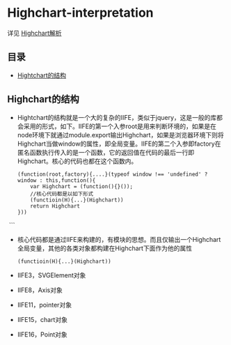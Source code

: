 # Highchart-interpretation

详见 [Highchart解析](https://github.com/BranHu/myblog/blob/master/Highcharts/highcharts.bran.js)

## 目录

- [Hightchart的结构](#Hightchart的结构)

## Highchart的结构

* Hightchart的结构就是一个大的复杂的IIFE，类似于jquery，这是一般的库都会采用的形式，如下。IIFE的第一个入参root是用来判断环境的，如果是在node环境下就通过module.export输出Highchart，如果是浏览器环境下则将Highchart当做window的属性，即全局变量。IIFE的第二个入参即factory在匿名函数执行传入的是一个函数，它的返回值在代码的最后一行即Highchart。核心的代码也都在这个函数内。

  ```
  (function(root,factory){....}(typeof window !== 'undefined' ? window : this,function(){
      var Highchart = (function(){}());
      //核心代码都是以如下形式
      (functioin(H){...}(Highchart))
      return Highchart
  }))
  ```

* 核心代码都是通过IIFE来构建的，有模块的思想。而且仅输出一个Highchart全局变量，其他的各类对象都构建在Highchart下面作为他的属性

  ```
  (functioin(H){...}(Highchart))
  ```

* IIFE3，SVGElement对象

* IIFE8，Axis对象

* IIFE11，pointer对象

* IIFE15，chart对象

* IIFE16，Point对象

